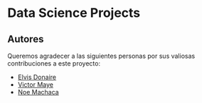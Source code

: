 # Data Science Projects

## Autores

Queremos agradecer a las siguientes personas por sus valiosas contribuciones a este proyecto:

- [Elvis Donaire](https://github.com/Elvis-Donayre)
- [Victor Maye](https://github.com/valec3)
- [Noe Machaca](https://github.com/newneo4)
